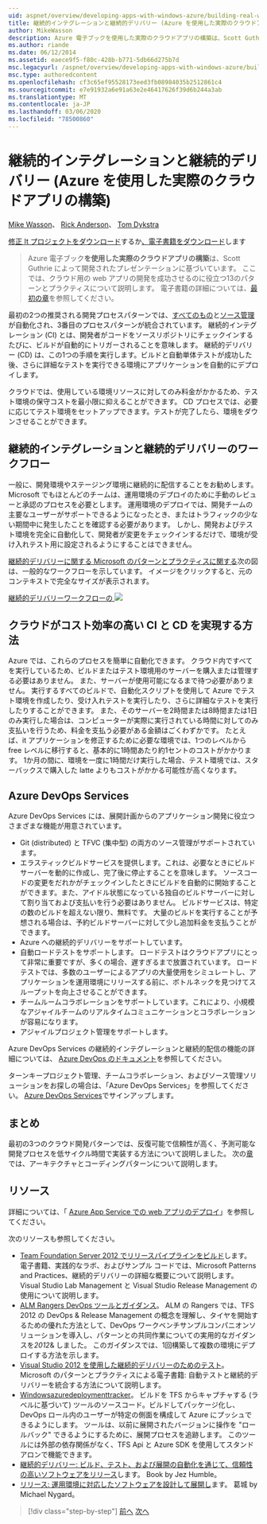 ```yaml
---
uid: aspnet/overview/developing-apps-with-windows-azure/building-real-world-cloud-apps-with-windows-azure/continuous-integration-and-continuous-delivery
title: 継続的インテグレーションと継続的デリバリー (Azure を使用した実際のクラウドアプリの構築) |Microsoft Docs
author: MikeWasson
description: Azure 電子ブックを使用した実際のクラウドアプリの構築は、Scott Guthrie によって開発されたプレゼンテーションに基づいています。 13のパターンとベストプラクティスについて説明します。
ms.author: riande
ms.date: 06/12/2014
ms.assetid: eaece9f5-f80c-428b-b771-5db66d275b7d
msc.legacyurl: /aspnet/overview/developing-apps-with-windows-azure/building-real-world-cloud-apps-with-windows-azure/continuous-integration-and-continuous-delivery
msc.type: authoredcontent
ms.openlocfilehash: cf3c65ef95528173eed3fb08984035b2512861c4
ms.sourcegitcommit: e7e91932a6e91a63e2e46417626f39d6b244a3ab
ms.translationtype: MT
ms.contentlocale: ja-JP
ms.lasthandoff: 03/06/2020
ms.locfileid: "78500860"
---
```

# <a name="continuous-integration-and-continuous-delivery-building-real-world-cloud-apps-with-azure"></a>継続的インテグレーションと継続的デリバリー (Azure を使用した実際のクラウドアプリの構築)

[Mike Wasson](https://github.com/MikeWasson)、 [Rick Anderson](https://twitter.com/RickAndMSFT)、 [Tom Dykstra](https://github.com/tdykstra)

[修正 It プロジェクトをダウンロード](https://code.msdn.microsoft.com/Fix-It-app-for-Building-cdd80df4)するか[、電子書籍をダウンロード](https://blogs.msdn.com/b/microsoft_press/archive/2014/07/23/free-ebook-building-cloud-apps-with-microsoft-azure.aspx)します

> Azure 電子ブック**を使用した実際のクラウドアプリの構築**は、Scott Guthrie によって開発されたプレゼンテーションに基づいています。 ここでは、クラウド用の web アプリの開発を成功させるのに役立つ13のパターンとプラクティスについて説明します。 電子書籍の詳細については、[最初の章](introduction.md)を参照してください。

最初の2つの推奨される開発プロセスパターンでは、[すべてのもの](automate-everything.md)と[ソース管理](source-control.md)が自動化され、3番目のプロセスパターンが統合されています。 継続的インテグレーション (CI) とは、開発者がコードをソースリポジトリにチェックインするたびに、ビルドが自動的にトリガーされることを意味します。 継続的デリバリー (CD) は、この1つの手順を実行します。ビルドと自動単体テストが成功した後、さらに詳細なテストを実行できる環境にアプリケーションを自動的にデプロイします。

クラウドでは、使用している環境リソースに対してのみ料金がかかるため、テスト環境の保守コストを最小限に抑えることができます。 CD プロセスでは、必要に応じてテスト環境をセットアップできます。テストが完了したら、環境をダウンさせることができます。

## <a name="continuous-integration-and-continuous-delivery-workflow"></a>継続的インテグレーションと継続的デリバリーのワークフロー

一般に、開発環境やステージング環境に継続的に配信することをお勧めします。 Microsoft でもほとんどのチームは、運用環境のデプロイのために手動のレビューと承認のプロセスを必要とします。 運用環境のデプロイでは、開発チームの主要なユーザーがサポートできるようになったとき、またはトラフィックの少ない期間中に発生したことを確認する必要があります。 しかし、開発およびテスト環境を完全に自動化して、開発者が変更をチェックインするだけで、環境が受け入れテスト用に設定されるようにすることはできません。

[継続的デリバリーに関する Microsoft のパターンとプラクティスに関する](https://aka.ms/ReleasePipeline)次の図は、一般的なワークフローを示しています。 イメージをクリックすると、元のコンテキストで完全なサイズが表示されます。

[継続的デリバリーワークフローの ![](continuous-integration-and-continuous-delivery/_static/image1.png)](https://msdn.microsoft.com/library/dn449955.aspx)

## <a name="how-the-cloud-enables-cost-effective-ci-and-cd"></a>クラウドがコスト効率の高い CI と CD を実現する方法

Azure では、これらのプロセスを簡単に自動化できます。 クラウド内ですべてを実行しているため、ビルドまたはテスト環境用のサーバーを購入または管理する必要はありません。 また、サーバーが使用可能になるまで待つ必要がありません。 実行するすべてのビルドで、自動化スクリプトを使用して Azure でテスト環境を作成したり、受け入れテストを実行したり、さらに詳細なテストを実行したりすることができます。 また、そのサーバーを2時間または8時間または1日のみ実行した場合は、コンピューターが実際に実行されている時間に対してのみ支払いを行うため、料金を支払う必要がある金額はごくわずかです。 たとえば、it アプリケーションを修正するために必要な環境では、1つのレベルから free レベルに移行すると、基本的に1時間あたり約1セントのコストがかかります。 1か月の間に、環境を一度に1時間だけ実行した場合、テスト環境では、スターバックスで購入した latte よりもコストがかかる可能性が高くなります。

## <a name="azure-devops-services"></a>Azure DevOps Services 

Azure DevOps Services には、展開計画からのアプリケーション開発に役立つさまざまな機能が用意されています。

- Git (distributed) と TFVC (集中型) の両方のソース管理がサポートされています。
- エラスティックビルドサービスを提供します。これは、必要なときにビルドサーバーを動的に作成し、完了後に停止することを意味します。 ソースコードの変更をだれかがチェックインしたときにビルドを自動的に開始することができます。また、アイドル状態になっている独自のビルドサーバーに対して割り当ておよび支払いを行う必要はありません。 ビルドサービスは、特定の数のビルドを超えない限り、無料です。 大量のビルドを実行することが予想される場合は、予約ビルドサーバーに対して少し追加料金を支払うことができます。
- Azure への継続的デリバリーをサポートしています。
- 自動ロードテストをサポートします。 ロードテストはクラウドアプリにとって非常に重要ですが、多くの場合、遅すぎるまで放置されています。 ロードテストでは、多数のユーザーによるアプリの大量使用をシミュレートし、アプリケーションを運用環境にリリースする前に、ボトルネックを見つけてスループットを向上させることができます。
- チームルームコラボレーションをサポートしています。これにより、小規模なアジャイルチームのリアルタイムコミュニケーションとコラボレーションが容易になります。
- アジャイルプロジェクト管理をサポートします。

Azure DevOps Services の継続的インテグレーションと継続的配信の機能の詳細については、 [Azure DevOps のドキュメント](/azure/devops/index)を参照してください。

ターンキープロジェクト管理、チームコラボレーション、およびソース管理ソリューションをお探しの場合は、「Azure DevOps Services」を参照してください。 [Azure DevOps Services](https://dev.azure.com/)でサインアップします。

## <a name="summary"></a>まとめ

最初の3つのクラウド開発パターンでは、反復可能で信頼性が高く、予測可能な開発プロセスを低サイクル時間で実装する方法について説明しました。 次の[章](web-development-best-practices.md)では、アーキテクチャとコーディングパターンについて説明します。

## <a name="resources"></a>リソース

詳細については、「 [Azure App Service での web アプリのデプロイ](https://azure.microsoft.com/documentation/articles/web-sites-deploy/)」を参照してください。

次のリソースも参照してください。

- [Team Foundation Server 2012 でリリースパイプラインをビルド](https://aka.ms/ReleasePipeline)します。 電子書籍、実践的なラボ、およびサンプル コードでは、Microsoft Patterns and Practices、継続的デリバリーの詳細な概要について説明します。 Visual Studio Lab Management と Visual Studio Release Management の使用について説明します。
- [ALM Rangers DevOps ツールとガイダンス](https://aka.ms/vsarsolutions/)。 ALM の Rangers では、TFS 2012 の DevOps &amp; Release Management の概念を理解し、タイヤを開始するための優れた方法として、DevOps ワークベンチサンプルコンパニオンソリューションを導入し、パターンとの共同作業についての実用的なガイダンスを*2012*&amp; しました。 このガイダンスでは、1回構築して複数の環境にデプロイする方法を示します。
- [Visual Studio 2012 を使用した継続的デリバリーのためのテスト](https://msdn.microsoft.com/library/jj159345.aspx)。 Microsoft のパターンとプラクティスによる電子書籍: 自動テストと継続的デリバリーを統合する方法について説明します。
- [Windowsazuredeploymenttracker](https://github.com/RyanTBerry/WindowsAzureDeploymentTracker)。 ビルドを TFS からキャプチャする (ラベルに基づいて) ツールのソースコード。ビルドしてパッケージ化し、DevOps ロール内のユーザーが特定の側面を構成して Azure にプッシュできるようにします。 ツールは、以前に展開されたバージョンに操作を "ロールバック" できるようにするために、展開プロセスを追跡します。 このツールには外部の依存関係がなく、TFS Api と Azure SDK を使用してスタンドアロンで機能できます。
- [継続的デリバリー: ビルド、テスト、および展開の自動化を通じて、信頼性の高いソフトウェアをリリース](https://www.amazon.com/Continuous-Delivery-Deployment-Automation-Addison-Wesley/dp/0321601912/ref=sr_1_1?s=books&amp;ie=UTF8&amp;qid=1377126361)します。 Book by Jez Humble。
- [リリース: 運用環境に対応したソフトウェアを設計して展開し](https://www.amazon.com/Release-It-Production-Ready-Pragmatic-Programmers/dp/0978739213)ます。 葛城 by Michael Nygard。

> [!div class="step-by-step"]
> [前へ](source-control.md)
> [次へ](web-development-best-practices.md)
